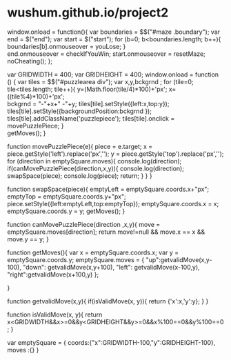 wushum.github.io/project2
==========================
window.onload = function(){
	var boundaries = $$("#maze .boundary");
	var end = $("end");
	var start = $("start");
	for (b=0; b<boundaries.length; b++){
		boundaries[b].onmouseover = youLose;
	}	
	end.onmouseover = checkIfYouWin;
	start.onmouseover = resetMaze;
	noCheating();
};

var GRIDWIDTH = 400;
var GRIDHEIGHT = 400;
window.onload = function () {
	var tiles = $$("#puzzlearea div");
	var x,y,bckgrnd ;
	for (tile=0; tile<tiles.length; tile++){
		y=(Math.floor(tile/4)*100)+'px';
		x=((tile%4)*100)+'px';		
		bckgrnd = "-"+x+" -"+y;
		tiles[tile].setStyle({left:x,top:y});
		tiles[tile].setStyle({backgroundPosition:bckgrnd });
		tiles[tile].addClassName('puzzlepiece');
		tiles[tile].onclick = movePuzzlePiece;
	}	
	getMoves();
}

function movePuzzlePiece(e){
	piece = e.target;
	x = piece.getStyle('left').replace('px','');
	y = piece.getStyle('top').replace('px','');
	for (direction in emptySquare.moves){
		console.log(direction);
		if(canMovePuzzlePiece(direction,x,y)){
			console.log(direction);
			swapSpace(piece);
			console.log(piece);
			return;
		}
	}
}

function swapSpace(piece){
	emptyLeft = emptySquare.coords.x+"px";
	emptyTop = emptySquare.coords.y+"px";
	piece.setStyle({left:emptyLeft,top:emptyTop});
	emptySquare.coords.x = x;
	emptySquare.coords.y = y;
	getMoves();
}

function canMovePuzzlePiece(direction ,x,y){
	move = emptySquare.moves[direction];
	return move!=null && move.x == x && move.y == y;
}


function getMoves(){
	var x = emptySquare.coords.x;
	var y = emptySquare.coords.y;
    emptySquare.moves = { "up":getvalidMove(x,y-100),
	      "down": getvalidMove(x,y+100),
	      "left": getvalidMove(x-100,y),
	      "right":getvalidMove(x+100,y)
       };
	
}

function getvalidMove(x,y){
	if(isValidMove(x, y)){
		return {'x':x,'y':y};
	}
}

function isValidMove(x, y){
	return x<GRIDWIDTH&&x>=0&&y<GRIDHEIGHT&&y>=0&&x%100==0&&y%100==0;
}


var emptySquare = {
	coords:{"x":GRIDWIDTH-100,"y":GRIDHEIGHT-100},
	moves :{}
}

